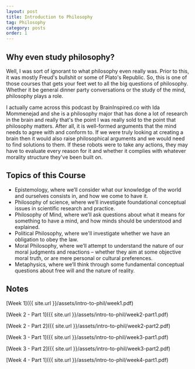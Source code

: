 ```yaml
---
layout: post
title: Introduction to Philosophy
tag: Philosophy
category: posts
order: 1
---
```

## Why even study philosophy?

Well, I was sort of ignorant to what philosophy even really was. Prior to this, it was mostly Freud's bullshit or some of Plato's Republic. So, this is one of those courses that gets your feet wet to all the big questions of philosophy. Whether it be general dinner party conversations or the study of the mind, philosophy plays a role.

I actually came across this podcast by BrainInspired.co with Ida Mommenejad and she is a philosophy major that has done a lot of research in the brain and really that's the point I was really sold to the point that philosophy matters. After all, it is well-formed arguments that the mind needs to agree with and conform to. If we were truly looking at creating a brain then it would also raise philosophical arguments and we would need to find solutions to them. If these robots were to take any actions, they may have to evaluate every reason for it and whether it complies with whatever morality structure they've been built on.

## Topics of this Course

+ Epistemology, where we’ll consider what our knowledge of the world and ourselves consists in, and how we come to have it.
+ Philosophy of science, where we’ll investigate foundational conceptual issues in scientific research and practice.
+ Philosophy of Mind, where we’ll ask questions about what it means for something to have a mind, and how minds should be understood and explained.
+ Political Philosophy, where we'll investigate whether we have an obligation to obey the law.
+ Moral Philosophy, where we’ll attempt to understand the nature of our moral judgments and reactions – whether they aim at some objective moral truth, or are mere personal or cultural preferences.
+ Metaphysics, where we’ll think through some fundamental conceptual questions about free will and the nature of reality.

## Notes

[Week 1]({{ site.url }}/assets/intro-to-phil/week1.pdf)

[Week 2 - Part 1]({{ site.url }}/assets/intro-to-phil/week2-part1.pdf)

[Week 2 - Part 2]({{ site.url }}/assets/intro-to-phil/week2-part2.pdf)

[Week 3 - Part 1]({{ site.url }}/assets/intro-to-phil/week3-part1.pdf)

[Week 3 - Part 2]({{ site.url }}/assets/intro-to-phil/week3-part2.pdf)

[Week 4 - Part 1]({{ site.url }}/assets/intro-to-phil/week4-part1.pdf)